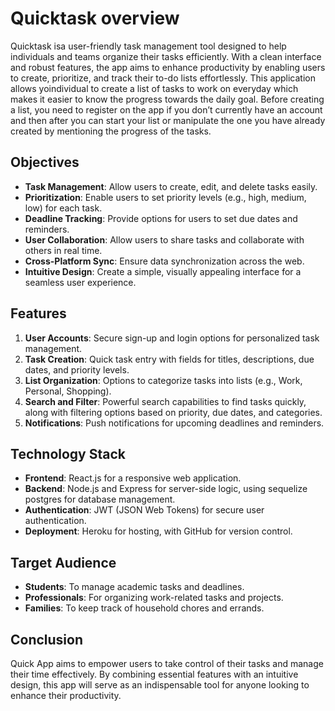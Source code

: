 # Quicktask overview

Quicktask isa user-friendly task management tool designed to help individuals and teams organize their tasks efficiently. With a clean interface and robust features, the app aims to enhance productivity by enabling users to create, prioritize, and track their to-do lists effortlessly. This application allows yoindividual to create a list of tasks to work on everyday which makes it easier to know the progress towards the daily goal. Before creating a list, you need to register on the app if you don’t currently have an account and then after you can start your list or manipulate the one you have already created by mentioning the progress of the tasks.


## Objectives

- **Task Management**: Allow users to create, edit, and delete tasks easily.
- **Prioritization**: Enable users to set priority levels (e.g., high, medium, low) for each task.
- **Deadline Tracking**: Provide options for users to set due dates and reminders.
- **User Collaboration**: Allow users to share tasks and collaborate with others in real time.
- **Cross-Platform Sync**: Ensure data synchronization across the web.
- **Intuitive Design**: Create a simple, visually appealing interface for a seamless user experience.

## Features

1. **User Accounts**: Secure sign-up and login options for personalized task management.
2. **Task Creation**: Quick task entry with fields for titles, descriptions, due dates, and priority levels.
3. **List Organization**: Options to categorize tasks into lists (e.g., Work, Personal, Shopping).
4. **Search and Filter**: Powerful search capabilities to find tasks quickly, along with filtering options based on priority, due dates, and categories.
5. **Notifications**: Push notifications for upcoming deadlines and reminders.

## Technology Stack

- **Frontend**: React.js for a responsive web application.
- **Backend**: Node.js and Express for server-side logic, using sequelize postgres for database management.
- **Authentication**: JWT (JSON Web Tokens) for secure user authentication.
- **Deployment**: Heroku  for hosting, with GitHub for version control.

## Target Audience

- **Students**: To manage academic tasks and deadlines.
- **Professionals**: For organizing work-related tasks and projects.
- **Families**: To keep track of household chores and errands.

## Conclusion

Quick App aims to empower users to take control of their tasks and manage their time effectively. By combining essential features with an intuitive design, this app will serve as an indispensable tool for anyone looking to enhance their productivity.
